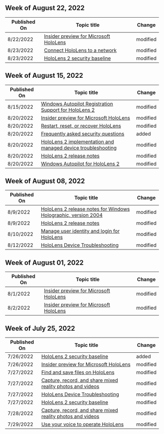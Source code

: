 <!-- This file is generated automatically each week. Changes made to this file will be overwritten.-->



## Week of August 22, 2022


| Published On |Topic title | Change |
|------|------------|--------|
| 8/22/2022 | [Insider preview for Microsoft HoloLens](/hololens/hololens-insider) | modified |
| 8/23/2022 | [Connect HoloLens to a network](/hololens/hololens-network) | modified |
| 8/23/2022 | [HoloLens 2 security baseline](/hololens/security-baseline) | modified |


## Week of August 15, 2022


| Published On |Topic title | Change |
|------|------------|--------|
| 8/15/2022 | [Windows Autopilot Registration Support for HoloLens 2](/hololens/hololens2-autopilot-registration-support) | modified |
| 8/20/2022 | [Insider preview for Microsoft HoloLens](/hololens/hololens-insider) | modified |
| 8/20/2022 | [Restart, reset, or recover HoloLens](/hololens/hololens-recovery) | modified |
| 8/20/2022 | [Frequently asked security questions](/hololens/hololens1-faq-security) | added |
| 8/20/2022 | [HoloLens 2 implementation and managed device troubleshooting](/hololens/hololens2-enterprise-troubleshooting) | modified |
| 8/20/2022 | [HoloLens 2 release notes](/hololens/hololens-release-notes) | modified |
| 8/20/2022 | [Windows Autopilot for HoloLens 2](/hololens/hololens2-autopilot) | modified |


## Week of August 08, 2022


| Published On |Topic title | Change |
|------|------------|--------|
| 8/9/2022 | [HoloLens 2 release notes for Windows Holographic, version 2004](/hololens/hololens-release-notes-2004) | modified |
| 8/9/2022 | [HoloLens 2 release notes](/hololens/hololens-release-notes) | modified |
| 8/10/2022 | [Manage user identity and login for HoloLens](/hololens/hololens-identity) | modified |
| 8/12/2022 | [HoloLens Device Troubleshooting](/hololens/hololens-troubleshooting) | modified |


## Week of August 01, 2022


| Published On |Topic title | Change |
|------|------------|--------|
| 8/1/2022 | [Insider preview for Microsoft HoloLens](/hololens/hololens-insider) | modified |
| 8/2/2022 | [Insider preview for Microsoft HoloLens](/hololens/hololens-insider) | modified |


## Week of July 25, 2022


| Published On |Topic title | Change |
|------|------------|--------|
| 7/26/2022 | [HoloLens 2 security baseline](/hololens/security-baseline) | added |
| 7/26/2022 | [Insider preview for Microsoft HoloLens](/hololens/hololens-insider) | modified |
| 7/27/2022 | [Find and save files on HoloLens](/hololens/holographic-data) | modified |
| 7/27/2022 | [Capture, record, and share mixed reality photos and videos](/hololens/holographic-photos-and-videos) | modified |
| 7/27/2022 | [HoloLens Device Troubleshooting](/hololens/hololens-troubleshooting) | modified |
| 7/27/2022 | [HoloLens 2 security baseline](/hololens/security-baseline) | modified |
| 7/28/2022 | [Capture, record, and share mixed reality photos and videos](/hololens/holographic-photos-and-videos) | modified |
| 7/29/2022 | [Use your voice to operate HoloLens](/hololens/hololens-cortana) | modified |
